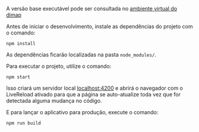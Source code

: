 A versão base executável pode ser consultada no [ambiente virtual do dimap](http://www.dimap.ufrn.br/~andre/spa/drawr/)

Antes de iniciar o desenvolvimento, instale as dependências do projeto com o comando:

    npm install

As dependências ficarão localizadas na pasta `node_modules/`.

Para executar o projeto, utilize o comando:

    npm start

Isso criará um servidor local  [localhost:4200](http://localhost:4200) e abrirá o navegador com o LiveReload ativado para que a página se auto-atualize toda vez que for detectada alguma mudança no código.

E para lançar o aplicativo para produção, execute o comando:

    npm run build

